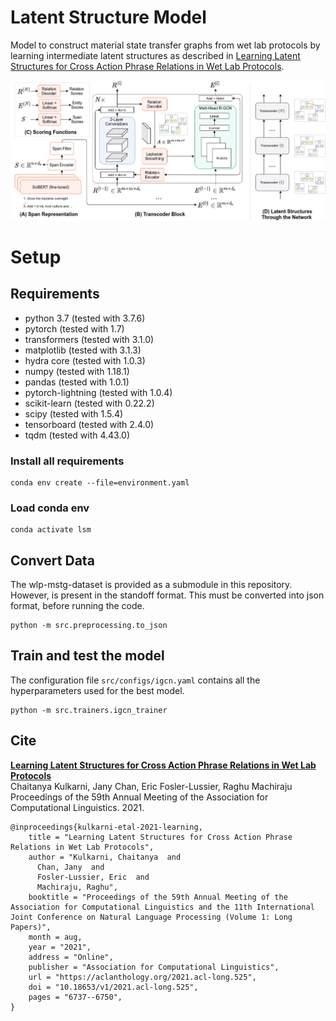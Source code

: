 # Latent Structure Model
Model to construct material state transfer graphs from wet lab protocols by learning intermediate latent structures as described in [Learning Latent Structures for Cross Action Phrase Relations in Wet Lab Protocols](https://aclanthology.org/2021.acl-long.525.pdf). 

![main figure](https://github.com/chaitanya2334/lsm/blob/master/lsm.jpg?raw=true)

# Setup
## Requirements
- python 3.7 (tested with 3.7.6)
- pytorch (tested with 1.7)
- transformers (tested with 3.1.0)
- matplotlib (tested with 3.1.3)
- hydra core (tested with 1.0.3)
- numpy (tested with 1.18.1)
- pandas (tested with 1.0.1)
- pytorch-lightning (tested with 1.0.4)
- scikit-learn (tested with 0.22.2)
- scipy (tested with 1.5.4)
- tensorboard (tested with 2.4.0)
- tqdm (tested with 4.43.0)


### Install all requirements
```
conda env create --file=environment.yaml
```
### Load conda env
```
conda activate lsm
```

## Convert Data
The wlp-mstg-dataset is provided as a submodule in this repository. However, is present in the standoff format. 
This must be converted into json format, before running the code.
```
python -m src.preprocessing.to_json
```

## Train and test the model

The configuration file `src/configs/igcn.yaml` contains all the hyperparameters used for the best model.
```
python -m src.trainers.igcn_trainer
```

## Cite
[**Learning Latent Structures for Cross Action Phrase Relations in Wet Lab Protocols**](https://aclanthology.org/2021.acl-long.525.pdf)  
Chaitanya Kulkarni, Jany Chan, Eric Fosler-Lussier, Raghu Machiraju  
Proceedings of the 59th Annual Meeting of the Association for Computational Linguistics. 2021.  

```
@inproceedings{kulkarni-etal-2021-learning,
    title = "Learning Latent Structures for Cross Action Phrase Relations in Wet Lab Protocols",
    author = "Kulkarni, Chaitanya  and
      Chan, Jany  and
      Fosler-Lussier, Eric  and
      Machiraju, Raghu",
    booktitle = "Proceedings of the 59th Annual Meeting of the Association for Computational Linguistics and the 11th International Joint Conference on Natural Language Processing (Volume 1: Long Papers)",
    month = aug,
    year = "2021",
    address = "Online",
    publisher = "Association for Computational Linguistics",
    url = "https://aclanthology.org/2021.acl-long.525",
    doi = "10.18653/v1/2021.acl-long.525",
    pages = "6737--6750",
}
```
